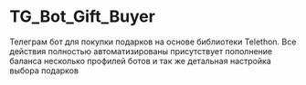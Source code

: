 # TG_Bot_Gift_Buyer
Телеграм бот для покупки подарков
на основе библиотеки Telethon.
Все действия полностью автоматизированы
присутствует пополнение баланса
несколько профилей ботов и так же 
детальная настройка выбора подарков